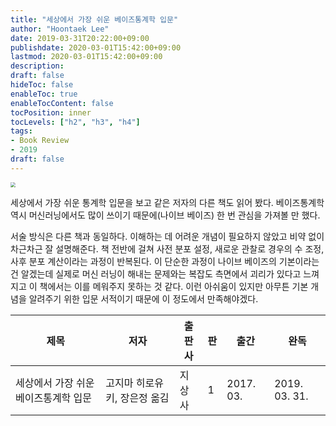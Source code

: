 ```yaml
---
title: "세상에서 가장 쉬운 베이즈통계학 입문"
author: "Hoontaek Lee"
date: 2019-03-31T20:22:00+09:00
publishdate: 2020-03-01T15:42:00+09:00
lastmod: 2020-03-01T15:42:00+09:00
description:
draft: false
hideToc: false
enableToc: true
enableTocContent: false
tocPosition: inner
tocLevels: ["h2", "h3", "h4"]
tags:
- Book Review
- 2019
draft: false
---
```


<img src="https://image.aladin.co.kr/product/10394/72/cover500/8965022711_1.jpg" style="zoom:50%;" />



세상에서 가장 쉬운 통계학 입문을 보고 같은 저자의 다른 책도 읽어 봤다. 베이즈통계학 역시 머신러닝에서도 많이 쓰이기 때문에(나이브 베이즈) 한 번 관심을 가져볼 만 했다.

서술 방식은 다른 책과 동일하다. 이해하는 데 어려운 개념이 필요하지 않았고 비약 없이 차근차근 잘 설명해준다. 책 전반에 걸쳐 사전 분포 설정, 새로운 관찰로 경우의 수 조정, 사후 분포 계산이라는 과정이 반복된다. 이 단순한 과정이 나이브 베이즈의 기본이라는 건 알겠는데 실제로 머신 러닝이 해내는 문제와는 복잡도 측면에서 괴리가 있다고 느껴지고 이 책에서는 이를 메워주지 못하는 것 같다. 이런 아쉬움이 있지만 아무튼 기본 개념을 알려주기 위한 입문 서적이기 때문에 이 정도에서 만족해야겠다.


| 제목                                 | 저자            | 출판사                  | 판   | 출간      | 완독          |
| ------------------------------------ | --------------- | ----------------------- | ---- | --------- | ------------- |
| 세상에서 가장 쉬운 베이즈통계학 입문 | 고지마 히로유키, 장은정 옮김 | 지상사 | 1    | 2017. 03. | 2019. 03. 31. |